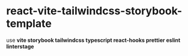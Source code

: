 # react-vite-tailwindcss-storybook-template

use **vite storybook tailwindcss typescript react-hooks
prettier eslint linterstage**
